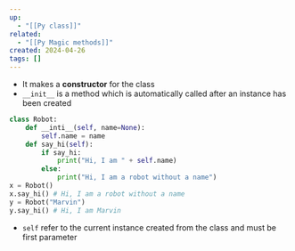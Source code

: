 ```yaml
---
up:
  - "[[Py class]]"
related:
  - "[[Py Magic methods]]"
created: 2024-04-26
tags: []
---
```

- It makes a **constructor** for the class
- `__init__` is a method which is automatically called after an instance has been created
```python
class Robot:
	def __inti__(self, name=None):
		self.name = name
	def say_hi(self):
		if say_hi:
			print("Hi, I am " + self.name)
		else:
			print("Hi, I am a robot without a name")
x = Robot()
x.say_hi() # Hi, I am a robot without a name
y = Robot("Marvin")
y.say_hi() # Hi, I am Marvin
```
- `self` refer to the current instance created from the class and must be first parameter